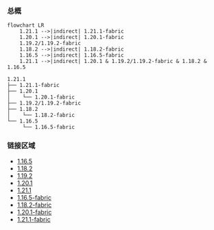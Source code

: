 ### 总概

```mermaid
flowchart LR
    1.21.1 -->|indirect| 1.21.1-fabric
    1.20.1 -->|indirect| 1.20.1-fabric
    1.19.2/1.19.2-fabric
    1.18.2 -->|indirect| 1.18.2-fabric
    1.16.5 -->|indirect| 1.16.5-fabric
    1.21.1 -->|indirect| 1.20.1 & 1.19.2/1.19.2-fabric & 1.18.2 & 1.16.5
```

```
1.21.1
├── 1.21.1-fabric
├── 1.20.1
│    └── 1.20.1-fabric
├── 1.19.2/1.19.2-fabric
├── 1.18.2
│    └── 1.18.2-fabric
└── 1.16.5
     └── 1.16.5-fabric
```

### 链接区域

- [1.16.5](/projects/1.16/assets/macaws-paths-and-pavings/mcwpaths)
- [1.18.2](/projects/1.18/assets/macaws-paths-and-pavings/mcwpaths)
- [1.19.2](/projects/1.19/assets/macaws-paths-and-pavings/mcwpaths)
- [1.20.1](/projects/1.20/assets/macaws-paths-and-pavings/mcwpaths)
- [1.21.1](/projects/1.21/assets/macaws-paths-and-pavings/mcwpaths)
- [1.16.5-fabric](/projects/1.16-fabric/assets/macaws-paths-and-pavings/mcwpaths)
- [1.18.2-fabric](/projects/1.18-fabric/assets/macaws-paths-and-pavings/mcwpaths)
- [1.20.1-fabric](/projects/1.20-fabric/assets/macaws-paths-and-pavings/mcwpaths)
- [1.21.1-fabric](/projects/1.21-fabric/assets/macaws-paths-and-pavings/mcwpaths)